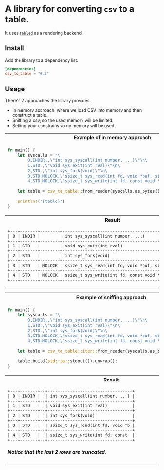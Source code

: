# A library for converting `csv` to a table.

It uses [`tabled`](https://github.com/zhiburt/tabled) as a rendering backend.

## Install

Add the library to a dependency list.

```toml
[dependencies]
csv_to_table = "0.3"
```

## Usage

There's 2 approaches the library provides.

- In memory approach; where we load CSV into memory and then construct a table.
- Sniffing a csv; so the used memory will be limited.
- Setting your constrains so no memory will be used. 

<table>
<tr>
<th> Example of in memory approach </th>
</tr>
<tr>
<td>

```rust
fn main() {
    let syscalls = "\
        0,INDIR,,\"int sys_syscall(int number, ...)\"\n\
        1,STD,,\"void sys_exit(int rval)\"\n\
        2,STD,,\"int sys_fork(void)\"\n\
        3,STD,NOLOCK,\"ssize_t sys_read(int fd, void *buf, size_t nbyte)\"\n\
        4,STD,NOLOCK,\"ssize_t sys_write(int fd, const void *buf, size_t nbyte)\""; 

    let table = csv_to_table::from_reader(syscalls.as_bytes()).unwrap();

    println!("{table}")
}
```

</td>
</tr>
<tr>
    <th> Result </th>
</tr>
<tr>

<td style="vertical-align: top;">

```text
+---+-------+--------+----------------------------------------------------------+
| 0 | INDIR |        | int sys_syscall(int number, ...)                         |
+---+-------+--------+----------------------------------------------------------+
| 1 | STD   |        | void sys_exit(int rval)                                  |
+---+-------+--------+----------------------------------------------------------+
| 2 | STD   |        | int sys_fork(void)                                       |
+---+-------+--------+----------------------------------------------------------+
| 3 | STD   | NOLOCK | ssize_t sys_read(int fd, void *buf, size_t nbyte)        |
+---+-------+--------+----------------------------------------------------------+
| 4 | STD   | NOLOCK | ssize_t sys_write(int fd, const void *buf, size_t nbyte) |
+---+-------+--------+----------------------------------------------------------+
```

</td>
</tr>
</table>

<table>
<tr>
<th> Example of sniffing approach </th>
</tr>
<tr>
<td>

```rust
fn main() {
    let syscalls = "\
        0,INDIR,,\"int sys_syscall(int number, ...)\"\n\
        1,STD,,\"void sys_exit(int rval)\"\n\
        2,STD,,\"int sys_fork(void)\"\n\
        3,STD,NOLOCK,\"ssize_t sys_read(int fd, void *buf, size_t nbyte)\"\n\
        4,STD,NOLOCK,\"ssize_t sys_write(int fd, const void *buf, size_t nbyte)\"";

    let table = csv_to_table::iter::from_reader(syscalls.as_bytes()).sniff(3);

    table.build(std::io::stdout()).unwrap();
}
```

</td>
</tr>
<tr>
<th> Result </th>
</tr>
<tr>
<td style="vertical-align: top;">

```text
+---+-------+--+----------------------------------+
| 0 | INDIR |  | int sys_syscall(int number, ...) |
+---+-------+--+----------------------------------+
| 1 | STD   |  | void sys_exit(int rval)          |
+---+-------+--+----------------------------------+
| 2 | STD   |  | int sys_fork(void)               |
+---+-------+--+----------------------------------+
| 3 | STD   |  | ssize_t sys_read(int fd, void *b |
+---+-------+--+----------------------------------+
| 4 | STD   |  | ssize_t sys_write(int fd, const  |
+---+-------+--+----------------------------------+
```

<h5> Notice that the last 2 rows are truncated. <h5>

</td>
</tr>
</table>
